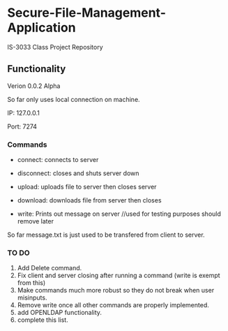 # Secure-File-Management-Application
IS-3033 Class Project Repository 

## Functionality
Verion 0.0.2 Alpha

So far only uses local connection on machine. 

IP: 127.0.0.1

Port: 7274 
 
### Commands 
  * connect: connects to server
  
  * disconnect: closes and shuts server down
  
  * upload: uploads file to server then closes server
  
  * download: downloads file from server then closes 
  
  * write: Prints out message on server  //used for testing purposes should remove later

So far message.txt is just used to be transfered from client to server.

### TO DO ###
1. Add Delete command.
2. Fix client and server closing after running a command (write is exempt from this)
3. Make commands much more robust so they do not break when user misinputs.
4. Remove write once all other commands are properly implemented.
5. add OPENLDAP functionality. 
6. complete this list.
